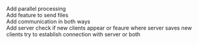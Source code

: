 Add parallel processing \
Add feature to send files \
Add communication in both ways \
Add server check if new clients appear or feaure where server saves new clients try to establish connection with server or both
